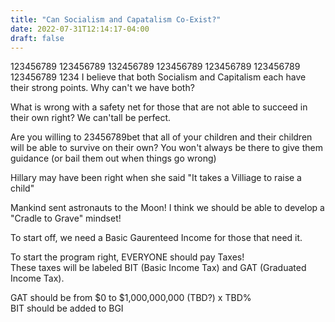 ```yaml
---
title: "Can Socialism and Capatalism Co-Exist?"
date: 2022-07-31T12:14:17-04:00
draft: false
---
```

123456789 123456789 132456789 123456789 123456789 123456789 123456789 1234
I believe that both Socialism and Capitalism each have their strong points.  Why can't we have both?  


What is wrong with a safety net for those that are not able  to succeed in their own right? We can'tall be perfect.

Are you willing to 23456789bet that all of your children and their children  
will be able to survive on their own? You won't always be there to give  them guidance (or bail them out when things go wrong)


Hillary may have been right when she said "It takes a Villiage to raise a child"  

Mankind sent astronauts to the Moon! I think we should be able to develop a "Cradle to Grave" mindset!  

To start off, we need a Basic Gaurenteed Income for those that need it.  

To start the program right, EVERYONE should pay Taxes!  
These taxes will be labeled BIT (Basic Income Tax) and GAT   (Graduated Income Tax).  

GAT should be from $0 to $1,000,000,000 (TBD?) x TBD%  
BIT should be added to BGI  